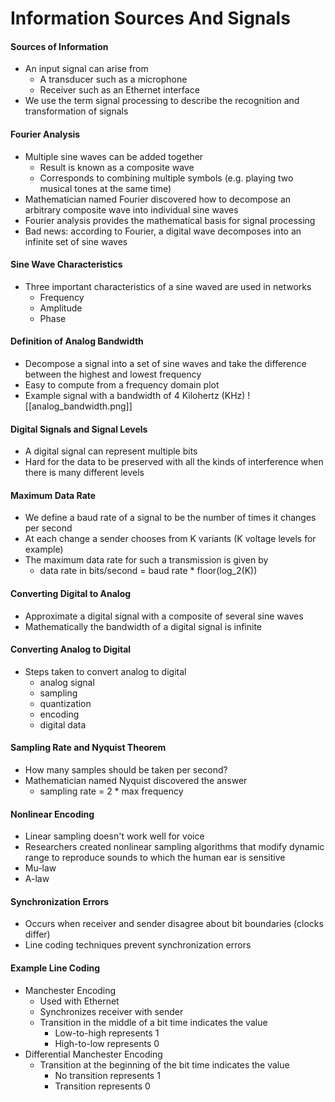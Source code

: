 # Information Sources And Signals
#### Sources of Information
- An input signal can arise from
	- A transducer such as a microphone
	- Receiver such as an Ethernet interface
- We use the term signal processing to describe the recognition and transformation of signals

#### Fourier Analysis 
- Multiple sine waves can be added together
	- Result is known as a composite wave
	- Corresponds to combining multiple symbols (e.g. playing two musical tones at the same time)
- Mathematician named Fourier discovered how to decompose an arbitrary composite wave into individual sine waves
- Fourier analysis provides the mathematical basis for signal processing
- Bad news: according to Fourier, a digital wave decomposes into an infinite set of sine waves

#### Sine Wave Characteristics
- Three important characteristics of a sine waved are used in networks
	- Frequency
	- Amplitude
	- Phase

#### Definition of Analog Bandwidth
- Decompose a signal into a set of sine waves and take the difference between the highest and lowest frequency
- Easy to compute from a frequency domain plot
- Example signal with a bandwidth of 4 Kilohertz (KHz)
![[analog_bandwidth.png]]

#### Digital Signals and Signal Levels
- A digital signal can represent multiple bits
- Hard for the data to be preserved with all the kinds of interference when there is many different levels

#### Maximum Data Rate
- We define a baud rate of a signal to be the number of times it changes per second
- At each change a sender chooses from K variants (K voltage levels for example)
- The maximum data rate for such a transmission is given by
	- data rate in bits/second = baud rate * floor(log_2(K))

#### Converting Digital to Analog
- Approximate a digital signal with a composite of several sine waves
- Mathematically the bandwidth of a digital signal is infinite

#### Converting Analog to Digital
- Steps taken to convert analog to digital 
	- analog signal
	- sampling
	- quantization
	- encoding
	- digital data

#### Sampling Rate and Nyquist Theorem
- How many samples should be taken per second?
- Mathematician named Nyquist discovered the answer
	- sampling rate = 2 * max frequency

#### Nonlinear Encoding
- Linear sampling doesn't work well for voice
- Researchers created nonlinear sampling algorithms that modify dynamic range to reproduce sounds to which the human ear is sensitive
- Mu-law
- A-law

#### Synchronization Errors
- Occurs when receiver and sender disagree about bit boundaries (clocks differ)
- Line coding techniques prevent synchronization errors

#### Example Line Coding
- Manchester Encoding
	- Used with Ethernet
	- Synchronizes receiver with sender
	- Transition in the middle of a bit time indicates the value
		- Low-to-high represents 1
		- High-to-low represents 0
- Differential Manchester Encoding
	- Transition at the beginning of the bit time indicates the value
		- No transition represents 1
		- Transition represents 0